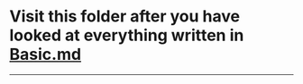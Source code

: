 # Visit this folder after you have looked at everything written in [Basic.md](https://github.com/C0DER11101/For_CMAKE/blob/Cmake/Basic.md)


---
